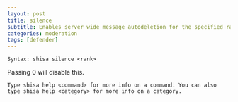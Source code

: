 ```yaml
---
layout: post
title: silence
subtitle: Enables server wide message autodeletion for the specified rank (and below)
categories: moderation
tags: [defender]
---
```


`Syntax: shisa silence <rank>`

Passing 0 will disable this.

```
Type shisa help <command> for more info on a command. You can also type shisa help <category> for more info on a category.
```